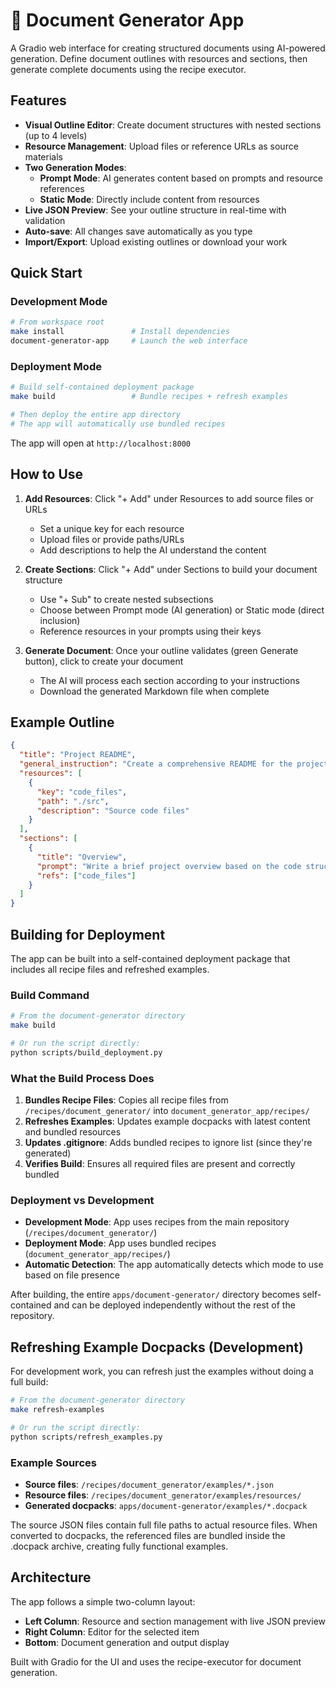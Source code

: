 # 📄 Document Generator App

A Gradio web interface for creating structured documents using AI-powered generation. Define document outlines with resources and sections, then generate complete documents using the recipe executor.

## Features

- **Visual Outline Editor**: Create document structures with nested sections (up to 4 levels)
- **Resource Management**: Upload files or reference URLs as source materials
- **Two Generation Modes**:
  - **Prompt Mode**: AI generates content based on prompts and resource references
  - **Static Mode**: Directly include content from resources
- **Live JSON Preview**: See your outline structure in real-time with validation
- **Auto-save**: All changes save automatically as you type
- **Import/Export**: Upload existing outlines or download your work

## Quick Start

### Development Mode
```bash
# From workspace root
make install               # Install dependencies
document-generator-app     # Launch the web interface
```

### Deployment Mode
```bash
# Build self-contained deployment package
make build                 # Bundle recipes + refresh examples

# Then deploy the entire app directory
# The app will automatically use bundled recipes
```

The app will open at `http://localhost:8000`

## How to Use

1. **Add Resources**: Click "+ Add" under Resources to add source files or URLs
   - Set a unique key for each resource
   - Upload files or provide paths/URLs
   - Add descriptions to help the AI understand the content

2. **Create Sections**: Click "+ Add" under Sections to build your document structure
   - Use "+ Sub" to create nested subsections
   - Choose between Prompt mode (AI generation) or Static mode (direct inclusion)
   - Reference resources in your prompts using their keys

3. **Generate Document**: Once your outline validates (green Generate button), click to create your document
   - The AI will process each section according to your instructions
   - Download the generated Markdown file when complete

## Example Outline

```json
{
  "title": "Project README",
  "general_instruction": "Create a comprehensive README for the project",
  "resources": [
    {
      "key": "code_files",
      "path": "./src",
      "description": "Source code files"
    }
  ],
  "sections": [
    {
      "title": "Overview",
      "prompt": "Write a brief project overview based on the code structure",
      "refs": ["code_files"]
    }
  ]
}
```

## Building for Deployment

The app can be built into a self-contained deployment package that includes all recipe files and refreshed examples.

### Build Command

```bash
# From the document-generator directory
make build

# Or run the script directly:
python scripts/build_deployment.py
```

### What the Build Process Does

1. **Bundles Recipe Files**: Copies all recipe files from `/recipes/document_generator/` into `document_generator_app/recipes/`
2. **Refreshes Examples**: Updates example docpacks with latest content and bundled resources  
3. **Updates .gitignore**: Adds bundled recipes to ignore list (since they're generated)
4. **Verifies Build**: Ensures all required files are present and correctly bundled

### Deployment vs Development

- **Development Mode**: App uses recipes from the main repository (`/recipes/document_generator/`)
- **Deployment Mode**: App uses bundled recipes (`document_generator_app/recipes/`)
- **Automatic Detection**: The app automatically detects which mode to use based on file presence

After building, the entire `apps/document-generator/` directory becomes self-contained and can be deployed independently without the rest of the repository.

## Refreshing Example Docpacks (Development)

For development work, you can refresh just the examples without doing a full build:

```bash
# From the document-generator directory
make refresh-examples

# Or run the script directly:
python scripts/refresh_examples.py
```

### Example Sources

- **Source files**: `/recipes/document_generator/examples/*.json`
- **Resource files**: `/recipes/document_generator/examples/resources/`  
- **Generated docpacks**: `apps/document-generator/examples/*.docpack`

The source JSON files contain full file paths to actual resource files. When converted to docpacks, the referenced files are bundled inside the .docpack archive, creating fully functional examples.

## Architecture

The app follows a simple two-column layout:
- **Left Column**: Resource and section management with live JSON preview
- **Right Column**: Editor for the selected item
- **Bottom**: Document generation and output display

Built with Gradio for the UI and uses the recipe-executor for document generation.
